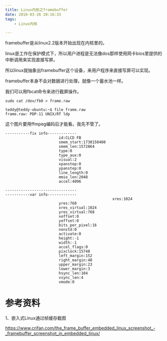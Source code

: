 ```yaml
---
title: Linux内核之framebuffer
date: 2018-03-26 20:16:33
tags:
	- Linux内核

---
```




framebuffer是从linux2.2版本开始出现在内核里的。

linux是工作在保护模式下，所以用户进程是无法像dos那样使用网卡bios里提供的中断调用来实现直接写屏。

所以linux就抽象出framebuffer这个设备，来用户程序来直接写屏可以实现。

framebuffer本身不会对数据进行处理，就像一个蓄水池一样。



我们可以用fbcat命令来进行截屏操作。

```
sudo cat /dev/fb0 > frame.raw
```

```
teddy@teddy-ubuntu:~$ file frame.raw 
frame.raw: PDP-11 UNIX/RT ldp
```

这个图片要用ffmpeg编码后才能看。我先不管了。



```
-----------fix info-------------
                        id:CLCD FB 
                        smem_start:1730150400
                        smem_len:1572864
                        type:0
                        type_aux:0
                        visual:2
                        xpanstep:0
                        ypanstep:0
                        line_length:0
                        mmio_len:2048
                        accel:4096

--------------------------------
-----------var info-------------
                                                xres:1024
                        yres:768
                        xres_virtual:1024
                        yres_virtual:768
                        xoffset:0
                        yoffset:0
                        bits_per_pixel:16
                        nonstd:0
                        activate:0
                        height:-1
                        width:-1
                        accel_flags:0
                        pixclock:15748
                        left_margin:152
                        right_margin:48
                        upper_margin:23
                        lower_margin:3
                        hsync_len:104
                        vsync_len:4
                        vmode:0
```



# 参考资料

1、嵌入式Linux通过帧缓存截图

https://www.crifan.com/the_frame_buffer_embedded_linux_screenshot_-_framebuffer_screenshot_in_embedded_linux/

